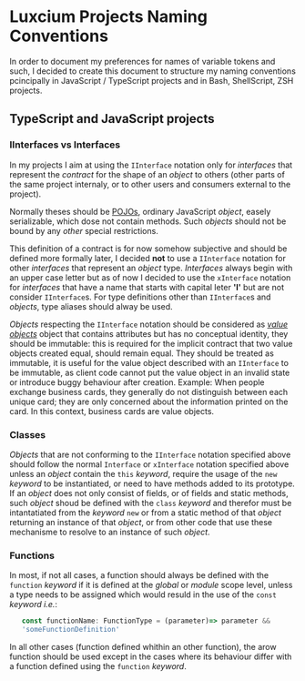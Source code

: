 # Luxcium Projects Naming Conventions

In order to document my preferences for names of variable tokens and such, I
decided to create this document to structure my naming conventions pcincipally
in JavaScript / TypeScript projects and in Bash, ShellScript, ZSH projects.

## TypeScript and JavaScript projects

### IInterfaces vs Interfaces

In my projects I aim at using the `IInterface` notation only for *interfaces*
that represent the *contract* for the shape of an *object* to others (other
parts of the same project internaly, or to other users and consumers external
to the project).

Normally theses should be
[POJOs](https://en.wikipedia.org/wiki/Plain_old_Java_object), ordinary
JavaScript *object*, easely serializable, which dose not contain methods. Such
*objects* should not be bound by any *other* special restrictions.

This definition of a contract is for now somehow subjective and should be
defined more formally later, I decided **not** to use a `IInterface` notation
for other *interfaces* that represent an *object* type. *Interfaces* always
begin with an upper case letter but as of now I decided to use the `xInterface`
notation for *interfaces* that have a name that starts with capital leter
**'I'** but are not consider `IInterface`s. For type definitions other than
`IInterface`s and *objects*, type aliases should alway be used.

*Objects* respecting the `IInterface` notation should be considered as *[value
objects](https://en.wikipedia.org/wiki/Value_object)* object that contains
attributes but has no conceptual identity, they should be immutable: this is
required for the implicit contract that two value objects created equal,
should remain equal. They should be treated as immutable, it is useful for the
value object described with an `IInterface` to be immutable, as client code
cannot put the value object in an invalid state or introduce buggy behaviour
after creation. Example: When people exchange business cards, they generally
do not distinguish between each unique card; they are only concerned about the
information printed on the card. In this context, business cards are value
objects.

### Classes

*Objects* that are not conforming to the `IInterface` notation specified above
should follow the normal `Interface` or `xInterface` notation specified above
unless an *object* contain the `this` *keyword*, require the usage of the
`new` *keyword* to be instantiated, or need to have methods added to its
prototype. If an *object* does not only consist of fields, or of fields and
static methods, such *object* shoud be defined with the `class` *keyword* and
therefor must be intantatiated from the *keyword* `new` or from a static
method of that *object* returning an instance of that *object*, or from other
code that use these mechanisme to resolve to an instance of such *object*.

### Functions


In most, if not all cases, a function should always be defined with the
`function` *keyword* if it is defined at the *global* or *module* scope
level, unless a type needs to be assigned which would resuld in the use of the
`const` *keyword* *i.e.*:
```typescript
   const functionName: FunctionType = (parameter)=> parameter &&
   'someFunctionDefinition'
```
In all other cases (function defined whithin an other function), the arow
function should be used except in the cases where its behaviour differ with a
function defined using the `function` *keyword*.
